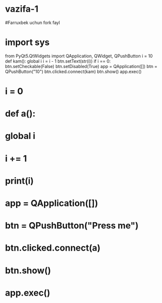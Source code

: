 # vazifa-1
#Farruxbek uchun fork fayl


#
# import sys
from PyQt5.QtWidgets import QApplication, QWidget, QPushButton
i = 10
def kam():
    global i
    i = i - 1
    btn.setText(str(i))
    if i == 0:
        btn.setCheckable(False)
        btn.setDisabled(True)
app = QApplication([])
btn = QPushButton("10")
btn.clicked.connect(kam)
btn.show()
app.exec()

# i = 0
# def a():
#     global i
#     i += 1
#     print(i)
# app = QApplication([])
# btn = QPushButton("Press me")
# btn.clicked.connect(a)
# btn.show()
# app.exec()


